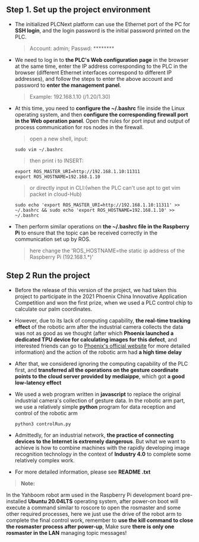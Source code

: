 ## Step 1. Set up the project environment

- The initialized PLCNext platform can use the Ethernet port of the PC for **SSH login**, and the login password is the initial password printed on the PLC.

  > Account: admin; 
  > Passwd: \*\*\*\*\*\*\*\*



- We need to log in to **the PLC's Web configuration page** in the browser at the same time, enter the IP address corresponding to the PLC in the browser (different Ethernet interfaces correspond to different IP addresses), and follow the steps to enter the above account and password to **enter the management panel**.

  > Example: 192.168.1.10 (/1.20/1.30)



- At this time, you need to **configure the ~/.bashrc** file inside the Linux operating system, and then **configure the corresponding firewall port in the Web operation panel**. Open the rules for port input and output of process communication for ros nodes in the firewall.

  > open a new shell, input:

  ```shell
  sudo vim ~/.bashrc
  ```

  > then print i to INSERT:

  ```shell
  export ROS_MASTER_URI=http://192.168.1.10:11311
  export ROS_HOSTNAME=192.168.1.10
  ```

  > or directly input in CLI:(when the PLC can't use apt to get vim packet in cloud-Hub)

  ```shell
  sudo echo 'export ROS_MASTER_URI=http://192.168.1.10:11311' >> ~/.bashrc && sudo echo 'export ROS_HOSTNAME=192.168.1.10' >> ~/.bashrc
  ```

  

- Then perform similar operations on **the ~/.bashrc file in the Raspberry Pi** to ensure that the topic can be received correctly in the communication set up by ROS.

  > here change the 'ROS_HOSTNAME=the static ip address of the Raspberry Pi (192.168.1.*)'

  





## Step 2 Run the project

- Before the release of this version of the project, 
  we had taken this project to participate in the 2021 Phoenix China Innovative Application Competition and won the first prize, 
  when we used a PLC control chip to calculate our palm coordinates. 



- However, due to its lack of computing capability, 
  **the real-time tracking effect** of the robotic arm after the industrial camera collects the data was not as good as we thought 
  (after which **Phoenix launched a dedicated TPU device for calculating images for this defect**, and interested friends can go to [Phoenix's official website](https://www.phoenixcontact.com/online/portal/pc) for more detailed information)
  and the action of the robotic arm had **a high time delay**



- After that, we considered ignoring the computing capability of the PLC first, 
  and **transferred all the operations on the gesture coordinate points to the cloud server provided by mediaippe**, 
  which got **a good low-latency effect**



- We used a web program written in **javascript** to replace the original industrial camera's collection of gesture data. 
  In the robotic arm part, we use a relatively simple **python** program for data reception and control of the robotic arm

  ```shell
  python3 controlRun.py
  ```

  

- Admittedly, for an industrial network, **the practice of connecting devices to the Internet is extremely dangerous**. 
  But what we want to achieve is how to combine machines with the rapidly developing image recognition technology in the context of **Industry 4.0** to complete some relatively complex work.



- For more detailed information, please see **README .txt**

> **Note:** 

In the Yahboom robot arm used in the Raspberry Pi development board pre-installed **Ubuntu 20.04LTS** operating system, 
after power-on boot will execute a command similar to roscore to open the rosmaster and some other required processes, 
here we just use the drive of the robot arm to complete the final control work, 
remember to **use the kill command to close the rosmaster process after power-up**, 
Make sure **there is only one rosmaster in the LAN** managing topic messages!